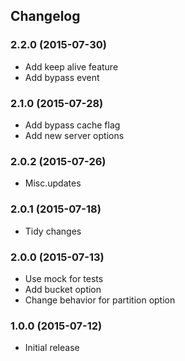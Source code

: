 ## Changelog

### 2.2.0 (2015-07-30)

* Add keep alive feature
* Add bypass event

### 2.1.0 (2015-07-28)

* Add bypass cache flag
* Add new server options

### 2.0.2 (2015-07-26)

* Misc.updates

### 2.0.1 (2015-07-18)

* Tidy changes

### 2.0.0 (2015-07-13)

* Use mock for tests
* Add bucket option
* Change behavior for partition option

### 1.0.0 (2015-07-12)

* Initial release
